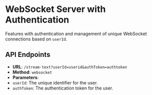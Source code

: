 # WebSocket Server with Authentication

Features with authentication and management of unique WebSocket connections based on `userId`.

## API Endpoints
- **URL**: `/stream-text?userId=userid&authToken=authtoken`
- **Method**: `websocket`
- **Parameters**:
- `userId`: The unique identifier for the user.
- `authToken`: The authentication token for the user.
